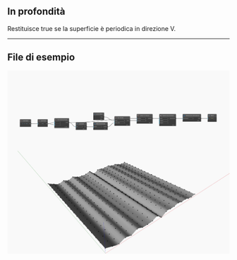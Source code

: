## In profondità
Restituisce true se la superficie è periodica in direzione V.
___
## File di esempio

![IsPeriodicInV](./Autodesk.DesignScript.Geometry.NurbsSurface.IsPeriodicInV_img.jpg)


